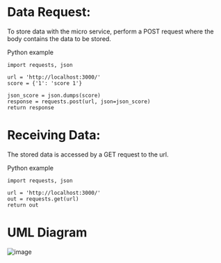 # Data Request:
To store data with the micro service, perform a POST request where the body contains the data to be stored.

Python example
```
import requests, json

url = 'http://localhost:3000/'
score = {'1': 'score 1'}

json_score = json.dumps(score)
response = requests.post(url, json=json_score)
return response
```

# Receiving Data:
The stored data is accessed by a GET request to the url.

Python example
```
import requests, json

url = 'http://localhost:3000/'
out = requests.get(url)
return out
```

# UML Diagram
![image](https://github.com/Hayden-Johnston/data-manager/assets/103093070/33e19c65-9a1b-4d81-8fc7-4562cfec9ac7)

